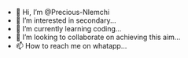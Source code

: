 - 👋 Hi, I’m @Precious-Nlemchi
- 👀 I’m interested in secondary...
- 🌱 I’m currently learning coding...
- 💞️ I’m looking to collaborate on achieving this aim...
- 📫 How to reach me on whatapp...

<!---
Precious-Nlemchi/Precious-Nlemchi is a ✨ special ✨ repository because its `README.md` (this file) appears on your GitHub profile.
You can click the Preview link to take a look at your changes.
--->
